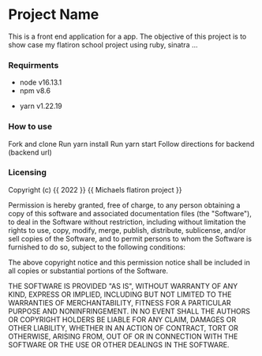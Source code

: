 # Project Name

This is a front end application for a app. The objective of this project is to show case my flatiron school project using ruby, sinatra ...

### Requirments

- node v16.13.1
- npm v8.6

* yarn v1.22.19

### How to use

Fork and clone
Run yarn install
Run yarn start
Follow directions for backend (backend url)

### Licensing

Copyright (c) {{ 2022 }} {{ Michaels flatiron project }}

Permission is hereby granted, free of charge, to any person obtaining a copy
of this software and associated documentation files (the "Software"), to deal
in the Software without restriction, including without limitation the rights
to use, copy, modify, merge, publish, distribute, sublicense, and/or sell
copies of the Software, and to permit persons to whom the Software is
furnished to do so, subject to the following conditions:

The above copyright notice and this permission notice shall be included in all
copies or substantial portions of the Software.

THE SOFTWARE IS PROVIDED "AS IS", WITHOUT WARRANTY OF ANY KIND,
EXPRESS OR IMPLIED, INCLUDING BUT NOT LIMITED TO THE WARRANTIES OF
MERCHANTABILITY, FITNESS FOR A PARTICULAR PURPOSE AND NONINFRINGEMENT.
IN NO EVENT SHALL THE AUTHORS OR COPYRIGHT HOLDERS BE LIABLE FOR ANY CLAIM,
DAMAGES OR OTHER LIABILITY, WHETHER IN AN ACTION OF CONTRACT, TORT OR
OTHERWISE, ARISING FROM, OUT OF OR IN CONNECTION WITH THE SOFTWARE OR THE USE
OR OTHER DEALINGS IN THE SOFTWARE.
